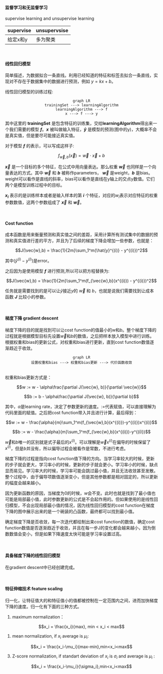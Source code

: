 <!--- encoding : utf8 --->
#### 监督学习和无监督学习
supervise learning and unsupervise learning

| supervise | unsupervsise |
|-----------| ------------ |
|给定x和y| 多为聚类|

<br />

#### 线性回归模型
简单描述，为数据拟合一条直线。利用已经知道的特征和标签去拟合一条直线，实现对不存在于数据集中的数据进行预测，例如 $y = kx+b$。

线性回归模型的训练过程:

<center>

```mermaid
graph LR
trainingSet ---> learningAlgorithm
learningAlgorithm ---> f
x ---> f ---> y
```
</center>

其中这里的 **trainingSet** 是包含特征的训练集，交给**learningAlgorithm**得出来一个我们需要的模型 **$f$**。**$x$** 被叫做输入特征，**$\hat{y}$** 是模型的预测(图中的y)，大概率不会是真实值，但是要尽可能接近真实值。

对于模型 **$f$** 的表示，可以写成这样子:

$$f_{\vec{w},b}(\vec{x}) = \vec{w} \cdot \vec{x} + b$$

**$\vec{x}$** 是一个目标的多个特征，在公式中用向量表达。那么权重 **$\vec{w}$** 也同样是一个向量表达的方式。其中 **$\vec{w}$** 和 **$b$** 被称作parameters， **$\vec{w}$** 是weight，**$b$** 是bias。weight可以看作是直线的斜率，bias可以看作是直线在y轴上的交点y数值。它们两个是模型训练过程中的目标。

**$x_i$** 表示的是训练样本或者是输入样本的第 **$i$** 个特征，对应的$w_i$表示对应特征的权重参数数值，这两个参数组成了 **$\vec{x}$** 和 **$\vec{w}$**。


<br />

#### Cost function
成本函数是用来衡量预测和真实值之间的差距，采用计算所有测试集中的数据的预测和真实值进行差的平方，并且为了后续的梯度下降会增加一些参数，也就是：

$$J(\vec{w},b) = \frac{1}{2m}\sum_1^m(\hat{y}^{(i)} - y^{(i)})^2$$

其中$(\hat{y}^{(i)} - y^{(i)})$是error。

之后因为是使用模型 **$f$** 进行预测,所以可以把方程替换为:

$$J(\vec{w},b) = \frac{1}{2m}\sum_1^m(f_{\vec{w},b}(x^{(i)}) - y^{(i)})^2$$

任务就是需要找到的是可以让$\hat{y}$接近$y$的 $\vec{w}$ 和 $b$，也就是说我们需要找到让成本函数 **$J$** 比较小的参数。

<br />

#### 梯度下降 gradient descent
梯度下降的目的就是找到可以让cost function的值最小的$w$和$b$。整个梯度下降的过程就是根据模型目标先设置$\vec{w}$和$b$的数值，之后把样本放入模型中进行训练。根据权重和bias的更新公式，对权重和bias进行更新，直到cost function数值逐渐趋近于收敛。

<center>

```mermaid
graph LR
设置权重和bias ---> 权重和bias更新 ---> 代价函数收敛
```

</center>

<br />
权重和bias更新方式是：

$$w := w - \alpha\frac{\partial J(\vec{w}, b)}{\partial \vec{w}}$$

$$b := b - \alpha\frac{\partial J(\vec{w}, b)}{\partial b}$$

其中，$\alpha$是learning rate，决定了参数更新的速度。$:=$代表赋值，可以直接理解为代码里面的赋值。之后把cost function带入并且进行计算，最后得到：

$$w := w - \frac{\alpha}{m}\sum_1^m(f_{\vec{w},b}(x^{(i)})-y^{(i)})x^{(i)}$$

$$b := w - \frac{\alpha}{m}\sum_1^m(f_{\vec{w},b}(x^{(i)})-y^{(i)})$$

$\vec w$和$b$唯一的区别就是式子最后的$x^{(i)}$。可以理解是$\vec{w}{x^{(i)}}$在偏导的时候保留了$x^{(i)}$，但是$b$并没有，所以偏导过程会被看作是常数，不进行考虑。

梯度下降的过程是指向cost function值下降的方向。当学习率较大的时候，更新的步子就会更大，学习率小的时候，更新的步子就会更小。学习率小的时候，缺点显而易见。学习率大的时候，学习率可能会跳过最小值，并且无法收敛甚至发散。整个过程中，由于偏导项数值逐渐变小，但是其他参数都是相对固定的，所以更新的幅度会越来越小。

因为更新函数的原因，当梯度为$0$的时候，$w$会不变。此时也就是找到了最小值也可能是局部最小值，此时参数更新的公式是不会起作用的。但如果使用的是线性回归模型，不会出现局部最小值的情况，因为线性回归模型的cost function在梯度下降的图中展示出来的是一个碗装的凸函数，最终都可以找到最小值。

确定梯度下降是否收敛，每一次迭代都绘制出来cost function的数值，确定cost function数值是否逐渐趋近于收敛，并且在每一步J的变化都会越来越小，因为倒数数值会变小，但是如果下降速度太快可能是学习率设置过高。

<br />

#### 具备梯度下降的线性回归模型
在gradient descent中已经创建完成。

<br />

#### 特征伸缩技术 feature scaling
归一化，让特征值大的和特征值小的值都被控制在一定范围内之间，进而加快梯度下降的速度。归一化有下面的三种方式。

1. maximum normalization：

$$x_i = \frac{x_i}{max}, min < x_i < max$$

1. mean normalization, if $x_i$ average is $\mu_i$:

$$x_i = \frac{x_i-\mu_i}{max-min},min<x_i<max$$

3. Z-score normalization, if standart deviation of $x_i$ is $\sigma_i$ and average is $\mu_i$ :

$$x_i = \frac{x_i-\mu_i}{\sigma_i},min<x_i<max$$

#### 



